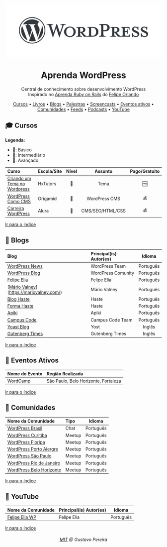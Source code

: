 <p align="center">
<img src="/WordPressLogo.png" width="500" alt="Aprenda WordPress">
</p>
<h1 align="center">Aprenda WordPress</h1>
<p align="center">Central de conhecimento sobre desenvolvimento WordPress<br>Inspirado no <a href="https://github.com/felipeorlando/aprenda-rubyonrails">Aprenda Ruby on Rails</a> do <a href="https://github.com/felipeorlando/">Felipe Orlando</a></p>

<a id="user-content-Índice" class="anchor" href="#Índice" aria-hidden="true"></a>

<p align="center">
	<a href="#mortar_board-cursos">Cursos</a> •
	<a href="#book-livros">Livros</a> •
	<a href="#newspaper-blogs">Blogs</a> •
	<a href="#video_camera-palestras-vídeos">Palestras</a> •
	<a href="#computer-screencasts">Screencasts</a> •
	<a href="#circus_tent-eventos-ativos">Eventos ativos</a> •
	<a href="#speech_balloon-comunidades">Comunidades</a> •
	<a href="#paperclip-feeds">Feeds</a> •
	<a href="#sound-podcasts">Podcasts</a> •
    <a href="#loudspeaker-youtube">YouTube</a>
</p>



## :mortar_board: Cursos

**Legenda:**

- :green_heart:: Básico
- :large_orange_diamond:: Intermediário
- :red_circle:: Avançado

| Curso                                                        | Escola/Site |         Nível          |     Assunto      | Pago/Gratuito |
| :----------------------------------------------------------- | :---------- | :--------------------: | :--------------: | :-----------: |
| [Criando um Tema no Wordpress](https://www.youtube.com/watch?v=NRcq2j_3S7w&list=PL2NLqGvZxQu1V9cuzSOPpZo2uJhT7SGqZ) | HxTutors    |     :green_heart:      |       Tema       |    :free:     |
| [WordPress Como CMS](https://www.origamid.com/curso/wordpress-como-cms/) | Origamid    | :large_orange_diamond: |  WordPress CMS   |  :moneybag:   |
| [Carreira WordPress](https://www.alura.com.br/carreira-desenvolvedor-wordpress) | Alura       |     :green_heart:      | CMS/SEO/HTML/CSS |  :moneybag:   |

[Ir para o índice](#Índice)

## :newspaper: Blogs

| Blog                                                         | Principal(is) Autor(es) |  Idioma   |
| :----------------------------------------------------------- | :---------------------- | :-------: |
| [WordPress News](https://br.wordpress.org/news/)             | WordPress Team          | Português |
| [WordPress Blog](https://br.wordpress.org/team/)             | WordPress Comunity      | Português |
| [Felipe Elia](https://felipeelia.com.br/)                    | Felipe Elia             | Português |
| [[Mário Valney](https://mariovalney.com/)](https://mariovalney.com/) | Mário Valney            | Português |
| [Blog Haste](https://www.hastedesign.com.br/blog/)           | Haste                   | Português |
| [Forma Haste](https://forma.hastedesign.com.br/blog/)        | Haste                   | Português |
| [Apiki](https://blog.apiki.com/)                             | Apiki                   | Português |
| [Campus Code](http://blog.campuscode.com.br)                 | Campus Code Team        | Português |
| [Yoast Blog](https://yoast.com/seo-blog/)                    | Yost                    |  Inglês   |
| [Gutenberg Times](https://gutenbergtimes.com/)               | Gutenberg Times         |  Inglês   |

[Ir para o índice](#Índice)

## :circus_tent: Eventos Ativos

| Nome do Evento                            | Região Realizada                     |
| :---------------------------------------- | :----------------------------------- |
| [WordCamp](https://central.wordcamp.org/) | São Paulo, Belo Horizonte, Fortaleza |

[Ir para o índice](#Índice)

## :speech_balloon: Comunidades

| Nome da Comunidade                                           | Tipo   |  Idioma   |
| :----------------------------------------------------------- | :----- | :-------: |
| [WordPress Brasil](wpbrasil.slack.com)                       | Chat   | Português |
| [WordPress Curitiba](https://www.meetup.com/wpcuritiba/)     | Meetup | Português |
| [WordPress Floripa](https://www.meetup.com/Meetup-WordPress-Floripa/) | Meetup | Português |
| [WordPress Porto Alergre](https://www.meetup.com/wp-poa/)    | Meetup | Português |
| [WordPress São Paulo](https://www.meetup.com/wpsampa/?_locale=pt-BR) | Meetup | Português |
| [WordPress Rio de Janeiro](https://www.meetup.com/wp-rio/)   | Meetup | Português |
| [WordPress Belo Horizonte](https://www.meetup.com/WordPressBeloHorizonte/) | Meetup | Português |

[Ir para o índice](#Índice)



## :loudspeaker: YouTube

| Nome da Comunidade                                           | Principal(is) Autor(es) |  Idioma   |
| :----------------------------------------------------------- | :---------------------- | :-------: |
| [Felipe Elia WP](https://www.youtube.com/channel/UCD_26rOE3ClALcZreTkyIoQ/) | Felipe Elia             | Português |

[Ir para o índice](#Índice)



<h6 align="center"><a href="/LICENSE">MIT</a> @ Gustavo Pereira</h6>
